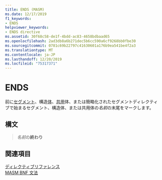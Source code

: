 ```yaml
---
title: ENDS (MASM)
ms.date: 12/17/2019
f1_keywords:
- ENDS
helpviewer_keywords:
- ENDS directive
ms.assetid: 30f68c58-de1f-4bdd-ac83-4658bdbaad65
ms.openlocfilehash: 2ad3db8a6b271dec5b6cc590a6cf9268bb0fbe30
ms.sourcegitcommit: 0781c69b22797c41630601a176b9ea541be4f2a3
ms.translationtype: MT
ms.contentlocale: ja-JP
ms.lasthandoff: 12/20/2019
ms.locfileid: "75317371"
---
```

# <a name="ends"></a>ENDS

前に[セグメント](segment.md)、構造[体](struct-masm.md)、[共用](union.md)体、または簡略化されたセグメントディレクティブで始まるセグメント、構造体、または共用体の*名前*の末尾をマークします。

## <a name="syntax"></a>構文

> *名前*の**終わり**

## <a name="see-also"></a>関連項目

[ディレクティブリファレンス](directives-reference.md)\
[MASM BNF 文法](masm-bnf-grammar.md)
